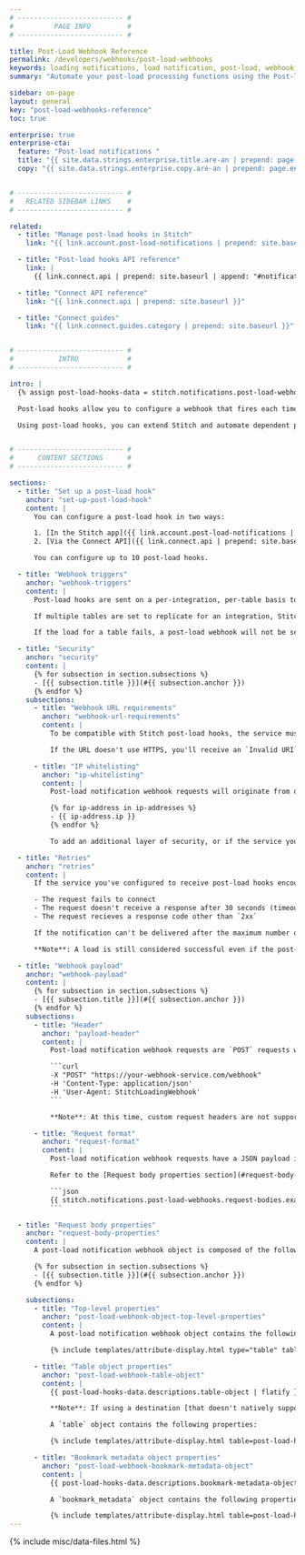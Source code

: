 ```yaml
---
# -------------------------- #
#          PAGE INFO         #
# -------------------------- #

title: Post-Load Webhook Reference
permalink: /developers/webhooks/post-load-webhooks
keywords: loading notifications, load notification, post-load, webhook, notify load
summary: "Automate your post-load processing functions using the Post-load webhooks notification feature. With Post-load notifications, you can configure a webhook to fire each time Stitch loads data into your destination."

sidebar: on-page
layout: general
key: "post-load-webhooks-reference"
toc: true

enterprise: true
enterprise-cta:
  feature: "Post-load notifications "
  title: "{{ site.data.strings.enterprise.title.are-an | prepend: page.enterprise-cta.feature }}"
  copy: "{{ site.data.strings.enterprise.copy.are-an | prepend: page.enterprise-cta.feature | flatify }}"


# -------------------------- #
#   RELATED SIDEBAR LINKS    #
# -------------------------- #

related:
  - title: "Manage post-load hooks in Stitch"
    link: "{{ link.account.post-load-notifications | prepend: site.baseurl }}"

  - title: "Post-load hooks API reference"
    link: |
      {{ link.connect.api | prepend: site.baseurl | append: "#notifications--section" }}

  - title: "Connect API reference"
    link: "{{ link.connect.api | prepend: site.baseurl }}"

  - title: "Connect guides"
    link: "{{ link.connect.guides.category | prepend: site.baseurl }}"


# -------------------------- #
#           INTRO            #
# -------------------------- #

intro: |
  {% assign post-load-hooks-data = stitch.notifications.post-load-webhooks %}

  Post-load hooks allow you to configure a webhook that fires each time data is loaded into your destination.

  Using post-load hooks, you can extend Stitch and automate dependent processes. For example: Trigger downstream processing in SQL, an Amazon Web Services Lambda function, Talend Cloud jobs, or any other system that can be controlled with an HTTP request.


# -------------------------- #
#      CONTENT SECTIONS      #
# -------------------------- #

sections:
  - title: "Set up a post-load hook"
    anchor: "set-up-post-load-hook"
    content: |
      You can configure a post-load hook in two ways:

      1. [In the Stitch app]({{ link.account.post-load-notifications | prepend: site.baseurl | append: "#manage-post-load-hooks" }})
      2. [Via the Connect API]({{ link.connect.api | prepend: site.baseurl | append: "#notifications--section" }}), if your Stitch plan includes API access

      You can configure up to 10 post-load hooks.

  - title: "Webhook triggers"
    anchor: "webhook-triggers"
    content: |
      Post-load hooks are sent on a per-integration, per-table basis to each configured post-load webhook URL. The post-load webhook must have a status of **Enabled** in order for Stitch to send requests.

      If multiple tables are set to replicate for an integration, Stitch will send a request for each table every time data is successfully loaded or rejected.

      If the load for a table fails, a post-load webhook will not be sent. For example: The Stitch database user has insufficient database privileges. In this scenario, Stitch will send an [email notification]({{ link.account.notification-reference | prepend: site.baseurl }}).

  - title: "Security"
    anchor: "security"
    content: |
      {% for subsection in section.subsections %}
      - [{{ subsection.title }}](#{{ subsection.anchor }})
      {% endfor %}
    subsections:
      - title: "Webhook URL requirements"
        anchor: "webhook-url-requirements"
        content: |
          To be compatible with Stitch post-load hooks, the service must provide a properly formatted HTTPS webhook URL. For example: `https://your-webhook-provider.com/webhooks`

          If the URL doesn't use HTTPS, you'll receive an `Invalid URI` error when you attempt to add the webhook in Stitch. 

      - title: "IP whitelisting"
        anchor: "ip-whitelisting"
        content: |
          Post-load notification webhook requests will originate from one of the following of Stitch's IP addresses:

          {% for ip-address in ip-addresses %}
          - {{ ip-address.ip }}
          {% endfor %}

          To add an additional layer of security, or if the service you're using requires it, you can whitelist Stitch's IP addresses. This ensures that only requests sent from Stitch will be accepted and processed by the webhook service you're using.

  - title: "Retries"
    anchor: "retries"
    content: |
      If the service you've configured to receive post-load hooks encounters problems, **Stitch will attempt to re-send the notification up to five times**. Stitch will re-try when the following occurs:

      - The request fails to connect
      - The request doesn't receive a response after 30 seconds (timeout)
      - The request recieves a response code other than `2xx`

      If the notification can't be delivered after the maximum number of retries, Stitch will send an [email notification]({{ link.account.notification-settings | prepend: site.baseurl | append: "#undeliverable-post-load" }}) immediately after the last retry fails. Replaying post-load hooks isn't currently supported.

      **Note**: A load is still considered successful even if the post-load notification webhook fails.

  - title: "Webhook payload"
    anchor: "webhook-payload"
    content: |
      {% for subsection in section.subsections %}
      - [{{ subsection.title }}](#{{ subsection.anchor }})
      {% endfor %}
    subsections:
      - title: "Header"
        anchor: "payload-header"
        content: |
          Post-load notification webhook requests are `POST` requests with a `User-Agent` of `StitchLoadingWebhook`. For example:

          ```curl
          -X "POST" "https://your-webhook-service.com/webhook"
          -H 'Content-Type: application/json'
          -H 'User-Agent: StitchLoadingWebhook'
          ```

          **Note**: At this time, custom request headers are not supported.

      - title: "Request format"
        anchor: "request-format"
        content: |
          Post-load notification webhook requests have a JSON payload in the body, similar to the following example.

          Refer to the [Request body properties section](#request-body-properties) for attribute descriptions:

          ```json
          {{ stitch.notifications.post-load-webhooks.request-bodies.example-data.no-nested-tables }}
          ```

  - title: "Request body properties"
    anchor: "request-body-properties"
    content: |
      A post-load notification webhook object is composed of the following:

      {% for subsection in section.subsections %}
      - [{{ subsection.title }}](#{{ subsection.anchor }})
      {% endfor %}

    subsections:
      - title: "Top-level properties"
        anchor: "post-load-webhook-object-top-level-properties"
        content: |
          A post-load notification webhook object contains the following top-level properties:

          {% include templates/attribute-display.html type="table" table=post-load-hooks-data.request-bodies.top-level-attributes %}

      - title: "Table object properties"
        anchor: "post-load-webhook-table-object"
        content: |
          {{ post-load-hooks-data.descriptions.table-object | flatify }}

          **Note**: If using a destination [that doesn't natively support nested structures]({{ link.destinations.overviews.choose-destination | prepend: site.baseurl | append: "#nested-data-structures" }}), this list will include subtables created as a result of denesting JSON arrays. Refer to the [Nested JSON data structures guide]({{ link.destinations.storage.nested-structures | prepend: site.baseurl }}) for more info.

          A `table` object contains the following properties:

          {% include templates/attribute-display.html table=post-load-hooks-data.request-bodies.table-attributes %}

      - title: "Bookmark metadata object properties"
        anchor: "post-load-webhook-bookmark-metadata-object"
        content: |
          {{ post-load-hooks-data.descriptions.bookmark-metadata-object | flatify }}

          A `bookmark_metadata` object contains the following properties:

          {% include templates/attribute-display.html table=post-load-hooks-data.request-bodies.bookmark-metadata-attributes %}
---
```

{% include misc/data-files.html %}
